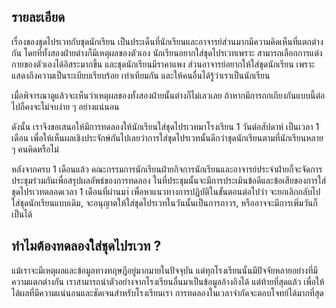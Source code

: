 ## รายละเอียด
เรื่องของชุดไปรเวทกับชุดนักเรียน เป็นประเด็นที่นักเรียนและอาจารย์ส่วนมากมีความคิดเห็นที่แตกต่างกัน โดยที่ทั้งสองฝ่ายต่างก็มีเหตุผลของตัวเอง นักเรียนอยากใส่ชุดไปรเวทเพราะ สามารถเลือกการแต่งกายของตัวเองได้อิสระมากขึ้น และชุดนักเรียนมีราคาแพง ส่วนอาจารย์อยากให้ใส่ชุดนักเรียน เพราะ แสดงถึงความเป็นระเบียบเรียบร้อย เท่าเทียมกัน และให้คนอื่นได้รู้ว่าเราเป็นนักเรียน

เมื่อพิจารณาดูแล้วจะเห็นว่าเหตุผลของทั้งสองฝ่ายนั้นต่างก็ไม่เลวเลย ถ้าหากมีการถกเถียงกันแบบนี้ต่อไปก็คงจะไม่จบง่าย ๆ อย่างแน่นอน

ดังนั้น เราจึงขอเสนอให้มีการทดลองให้นักเรียนใส่ชุดไปรเวทมาโรงเรียน 1 วันต่อสัปดาห์ เป็นเวลา 1 เดือน เพื่อให้เห็นผลเชิงประจักษ์กันไปเลยว่าการใส่ชุดไปรเวทนั้นดีกว่าชุดนักเรียนตามที่นักเรียนหลาย ๆ คนคิดหรือไม่

หลังจากครบ 1 เดือนแล้ว คณะกรรมการนักเรียนฝ่ายกิจการนักเรียนและอาจารย์ประจำฝ่ายก็จะจัดการประชุมร่วมกันเพื่อสรุปผลลัพธ์ของการทดลอง ในที่ประชุมนั้นจะมีการประเมินข้อดีและข้อเสียของการใส่ชุดไปรเวทตลอดเวลา 1 เดือนที่ผ่านมา่ เพื่อหาแนวทางการปฏิบัติในขั้นตอนต่อไปว่า จะยกเลิกกลับไปใส่ชุดนักเรียนแบบเดิม, จะอนุญาตให้ใส่ชุดไปรเวทในวันนั้นเป็นการถาวร, หรืออาจจะมีการเพิ่มวันก็เป็นได้

## ทำไมต้องทดลองใส่ชุดไปรเวท ?

แม้เราจะมีเหตุผลและข้อมูลทางทฤษฎีอยู่มากมายในปัจจุบัน แต่ทุกโรงเรียนนั้นมีปัจจัยหลายอย่างที่มีความแตกต่างกัน เราสามารถนำตัวอย่างจากโรงเรียนอื่นมาเป็นข้อมูลอ้างอิงได้ แต่ท้ายที่สุดแล้ว เพื่อให้ได้ผลที่มีความแน่นอนและชัดเจนสำหรับโรงเรียนเรา การทดลองในเวลาจำกัดจะตอบโจทย์ได้มากที่สุด
<!--stackedit_data:
eyJoaXN0b3J5IjpbLTIwODE0NzY3ODQsLTE1NDI3MDk3NV19
-->